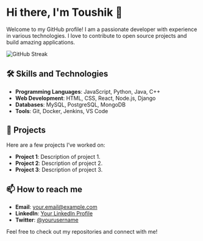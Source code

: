 # Hi there, I'm Toushik 👋

Welcome to my GitHub profile! I am a passionate developer with experience in various technologies. I love to contribute to open source projects and build amazing applications.

![GitHub Streak](https://github-readme-streak-stats.herokuapp.com/?user=toushik018&theme=dark)

## 🛠 Skills and Technologies

- **Programming Languages**: JavaScript, Python, Java, C++
- **Web Development**: HTML, CSS, React, Node.js, Django
- **Databases**: MySQL, PostgreSQL, MongoDB
- **Tools**: Git, Docker, Jenkins, VS Code

## 🌟 Projects

Here are a few projects I’ve worked on:

- **Project 1**: Description of project 1.
- **Project 2**: Description of project 2.
- **Project 3**: Description of project 3.

## 📫 How to reach me

- **Email**: [your.email@example.com](mailto:your.email@example.com)
- **LinkedIn**: [Your LinkedIn Profile](https://www.linkedin.com/in/yourprofile)
- **Twitter**: [@yourusername](https://twitter.com/yourusername)

Feel free to check out my repositories and connect with me!

